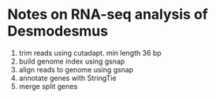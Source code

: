 
# Notes on RNA-seq analysis of Desmodesmus


1. trim reads using cutadapt. min length 36 bp
2. build genome index using gsnap
3. align reads to genome using gsnap
4. annotate genes with StringTie
5. merge split genes




